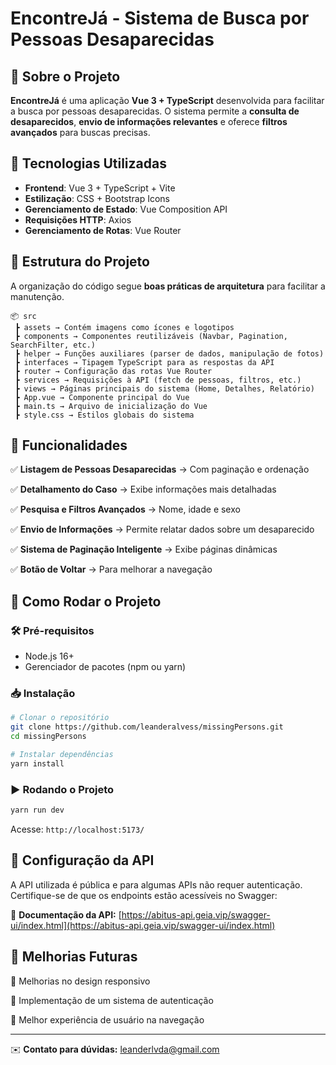 # EncontreJá - Sistema de Busca por Pessoas Desaparecidas

## 📌 Sobre o Projeto
**EncontreJá** é uma aplicação **Vue 3 + TypeScript** desenvolvida para facilitar a busca por pessoas desaparecidas. O sistema permite a **consulta de desaparecidos**, **envio de informações relevantes** e oferece **filtros avançados** para buscas precisas.

## 🚀 Tecnologias Utilizadas
- **Frontend**: Vue 3 + TypeScript + Vite
- **Estilização**: CSS + Bootstrap Icons
- **Gerenciamento de Estado**: Vue Composition API
- **Requisições HTTP**: Axios
- **Gerenciamento de Rotas**: Vue Router

## 📂 Estrutura do Projeto
A organização do código segue **boas práticas de arquitetura** para facilitar a manutenção.

```
📦 src
 ┣ assets → Contém imagens como ícones e logotipos
 ┣ components → Componentes reutilizáveis (Navbar, Pagination, SearchFilter, etc.)
 ┣ helper → Funções auxiliares (parser de dados, manipulação de fotos)
 ┣ interfaces → Tipagem TypeScript para as respostas da API
 ┣ router → Configuração das rotas Vue Router
 ┣ services → Requisições à API (fetch de pessoas, filtros, etc.)
 ┣ views → Páginas principais do sistema (Home, Detalhes, Relatório)
 ┣ App.vue → Componente principal do Vue
 ┣ main.ts → Arquivo de inicialização do Vue
 ┣ style.css → Estilos globais do sistema
```

## 📌 Funcionalidades
✅ **Listagem de Pessoas Desaparecidas** → Com paginação e ordenação

✅ **Detalhamento do Caso** → Exibe informações mais detalhadas

✅ **Pesquisa e Filtros Avançados** → Nome, idade e sexo

✅ **Envio de Informações** → Permite relatar dados sobre um desaparecido

✅ **Sistema de Paginação Inteligente** → Exibe páginas dinâmicas

✅ **Botão de Voltar** → Para melhorar a navegação

## 🔧 Como Rodar o Projeto

### 🛠️ Pré-requisitos
- Node.js 16+
- Gerenciador de pacotes (npm ou yarn)

### 📥 Instalação
```sh
# Clonar o repositório
git clone https://github.com/leanderalvess/missingPersons.git
cd missingPersons

# Instalar dependências
yarn install
```

### ▶️ Rodando o Projeto
```sh
yarn run dev
```
Acesse: `http://localhost:5173/`

## 📡 Configuração da API
A API utilizada é pública e para algumas APIs não requer autenticação. Certifique-se de que os endpoints estão acessíveis no Swagger:

🔗 **Documentação da API:** [https://abitus-api.geia.vip/swagger-ui/index.html](https://abitus-api.geia.vip/swagger-ui/index.html)

## 📌 Melhorias Futuras
🔹 Melhorias no design responsivo

🔹 Implementação de um sistema de autenticação

🔹 Melhor experiência de usuário na navegação

---
✉️ **Contato para dúvidas:** [leanderlvda@gmail.com](mailto:leanderlvda@gmail.com)